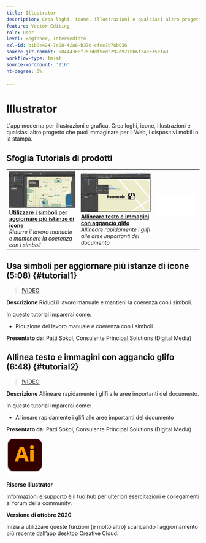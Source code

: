 ```yaml
---
title: Illustrator
description: Crea loghi, icone, illustrazioni e qualsiasi altro progetto che puoi immaginare per il Web, i dispositivi mobili o la stampa
feature: Vector Editing
role: User
level: Beginner, Intermediate
exl-id: b1b8e424-7e08-42a6-b370-cfee1b76b036
source-git-commit: 58444368f757ddf9edc292d921bb6f2ae335efa3
workflow-type: tm+mt
source-wordcount: '216'
ht-degree: 0%

---
```


# Illustrator

L&#39;app moderna per illustrazioni e grafica. Crea loghi, icone, illustrazioni e qualsiasi altro progetto che puoi immaginare per il Web, i dispositivi mobili o la stampa.

## Sfoglia Tutorials di prodotti

<table style="table-layout:fixed">
<tr>
 <td>
   <a href="illustrator.md#tutorial1">
      <img alt="Usare i simboli per aggiornare più istanze di icone" src="../assets/Illustrator_symbols_sokol_thumbnail.jpg" />
   </a>
    <div>
   <a href="illustrator.md#tutorial1"><strong>Utilizzare i simboli per aggiornare più istanze di icone</strong></a>
    </div>
    <em>Ridurre il lavoro manuale e mantenere la coerenza con i simboli</em>
    <br>
  </td>
  <td>
    <a href="illustrator.md#tutorial2">
        <img alt="Allineare testo e immagini con aggancio glifo" src="../assets/illustrator_glyphAlign_sokol_thumbnail.jpg" />
    </a>
    <div>
    <a href="illustrator.md#tutorial2"><strong>Allineare testo e immagini con aggancio glifo</strong></a>
    </div>
    <em>Allineare rapidamente i glifi alle aree importanti del documento</em>
    <br>
  </td>
  <td>
    <img alt="Spaziatore" src="../assets/Whitespacer.png" />
    <div>
    <br>
  </td>
</tr>
</table>

## Usa simboli per aggiornare più istanze di icone (5:08) {#tutorial1}

>[!VIDEO](https://video.tv.adobe.com/v/326816?hidetitle=true)

**Descrizione**
Riduci il lavoro manuale e mantieni la coerenza con i simboli.

In questo tutorial imparerai come:
* Riduzione del lavoro manuale e coerenza con i simboli

**Presentato da:**
Patti Sokol, Consulente Principal Solutions (Digital Media)

## Allinea testo e immagini con aggancio glifo (6:48) {#tutorial2}

>[!VIDEO](https://video.tv.adobe.com/v/326817?hidetitle=true)

**Descrizione**
Allineare rapidamente i glifi alle aree importanti del documento.

In questo tutorial imparerai come:
* Allineare rapidamente i glifi alle aree importanti del documento

**Presentato da:**
Patti Sokol, Consulente Principal Solutions (Digital Media)

![Logo Illustrator](../assets/ai_appicon_96.png)

**Risorse Illustrator**

[Informazioni e supporto](https://helpx.adobe.com/it/support/illustrator.html) è il tuo hub per ulteriori esercitazioni e collegamenti ai forum della community.

**Versione di ottobre 2020**

Inizia a utilizzare queste funzioni (e molto altro) scaricando l’aggiornamento più recente dall’app desktop Creative Cloud.
